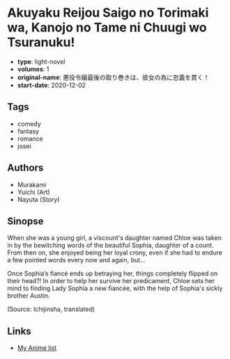 # Akuyaku Reijou Saigo no Torimaki wa, Kanojo no Tame ni Chuugi wo Tsuranuku!

-   **type**: light-novel
-   **volumes**: 1
-   **original-name**: 悪役令嬢最後の取り巻きは、彼女の為に忠義を貫く！
-   **start-date**: 2020-12-02

## Tags

-   comedy
-   fantasy
-   romance
-   josei

## Authors

-   Murakami
-   Yuichi (Art)
-   Nayuta (Story)

## Sinopse

When she was a young girl, a viscount's daughter named Chloe was taken in by the bewitching words of the beautiful Sophia, daughter of a count. From then on, she enjoyed being her loyal crony, even if she had to endure a few pointed words every now and again, but...

Once Sophia’s fiancé ends up betraying her, things completely flipped on their head?! In order to help her survive her predicament, Chloe sets her mind to finding Lady Sophia a new fiancée, with the help of Sophia's sickly brother Austin.

(Source: Ichijinsha, translated)

## Links

-   [My Anime list](https://myanimelist.net/manga/134995/Akuyaku_Reijou_Saigo_no_Torimaki_wa_Kanojo_no_Tame_ni_Chuugi_wo_Tsuranuku)

